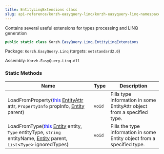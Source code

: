 ```yaml
---
title: EntityLinqExtensions class
slug: api-reference/korzh-easyquery-linq/korzh-easyquery-linq-namespace/entitylinqextensions-class
---
```

Contains several useful extensions for types processing and LINQ generation
```csharp
public static class Korzh.EasyQuery.Linq.EntityLinqExtensions

```
Package: `Korzh.EasyQuery.Linq` (targets: `netstandard2.0`)

Assembly: `Korzh.EasyQuery.Linq.dll`

### Static Methods

| Name | Type | Description | 
| --- | --- | --- | 
| LoadFromProperty(<span style='color: blue'>this</span> [EntityAttr](/api-reference/korzh-easyquery/korzh-easyquery-namespace/entityattr-class) attr, `PropertyInfo` propInfo, [Entity](/api-reference/korzh-easyquery/korzh-easyquery-namespace/entity-class) parent) | `void` | Fills type information in some EntityAttr object from a specified type. | 
| LoadFromType(<span style='color: blue'>this</span> [Entity](/api-reference/korzh-easyquery/korzh-easyquery-namespace/entity-class) entity, `Type` entityType, `string` entityName, [Entity](/api-reference/korzh-easyquery/korzh-easyquery-namespace/entity-class) parent, `List`&lt;`Type`&gt; ignoredTypes) | `void` | Fills the type information in some Entity object from a specified type. |